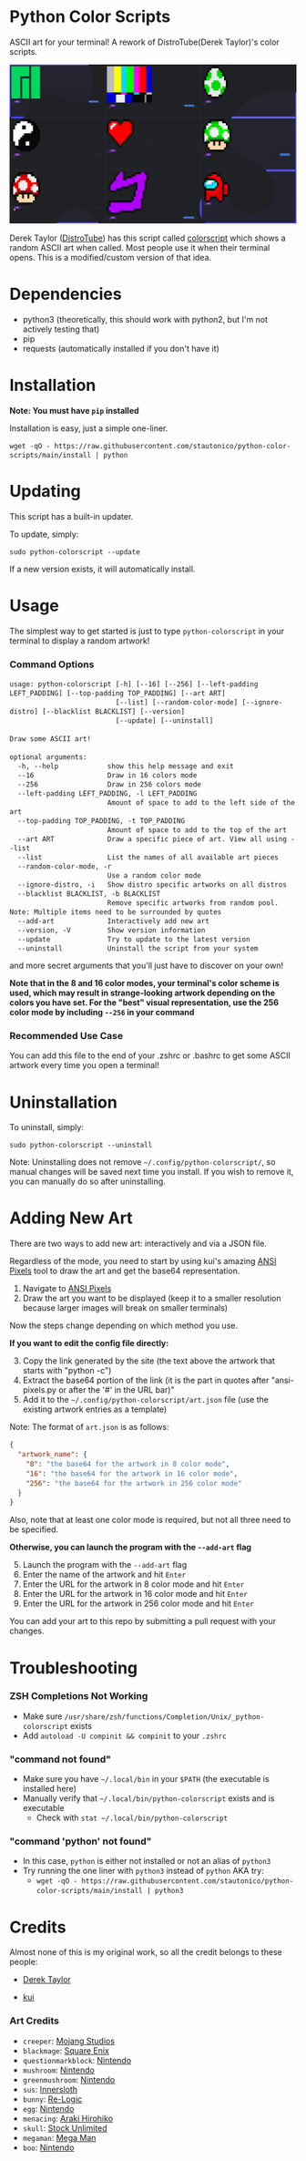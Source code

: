 # Python Color Scripts

ASCII art for your terminal! A rework of DistroTube(Derek Taylor)'s color scripts.

![Screenshot of some of the artworks](docs/screenshot.png)

Derek Taylor ([DistroTube](https://www.youtube.com/channel/UCVls1GmFKf6WlTraIb_IaJg)) has this script
called [colorscript](https://gitlab.com/dwt1/shell-color-scripts) which shows a random ASCII art when called. Most
people use it when their terminal opens. This is a modified/custom version of that idea.

# Dependencies

- python3 (theoretically, this should work with python2, but I'm not actively testing that)
- pip
- requests (automatically installed if you don't have it)

# Installation

**Note: You must have `pip` installed**

Installation is easy, just a simple one-liner.

```shell
wget -qO - https://raw.githubusercontent.com/stautonico/python-color-scripts/main/install | python
```

# Updating

This script has a built-in updater.

To update, simply:

```shell
sudo python-colorscript --update
```

If a new version exists, it will automatically install.

# Usage

The simplest way to get started is just to type `python-colorscript` in your terminal to display a random artwork!

### Command Options

```shell
usage: python-colorscript [-h] [--16] [--256] [--left-padding LEFT_PADDING] [--top-padding TOP_PADDING] [--art ART]
                          [--list] [--random-color-mode] [--ignore-distro] [--blacklist BLACKLIST] [--version]
                          [--update] [--uninstall]

Draw some ASCII art!

optional arguments:
  -h, --help            show this help message and exit
  --16                  Draw in 16 colors mode
  --256                 Draw in 256 colors mode
  --left-padding LEFT_PADDING, -l LEFT_PADDING
                        Amount of space to add to the left side of the art
  --top-padding TOP_PADDING, -t TOP_PADDING
                        Amount of space to add to the top of the art
  --art ART             Draw a specific piece of art. View all using --list
  --list                List the names of all available art pieces
  --random-color-mode, -r
                        Use a random color mode
  --ignore-distro, -i   Show distro specific artworks on all distros
  --blacklist BLACKLIST, -b BLACKLIST
                        Remove specific artworks from random pool. Note: Multiple items need to be surrounded by quotes
  --add-art             Interactively add new art
  --version, -V         Show version information
  --update              Try to update to the latest version
  --uninstall           Uninstall the script from your system
```

and more secret arguments that you'll just have to discover on your own!

**Note that in the 8 and 16 color modes, your terminal's color scheme is used, which may result in strange-looking
artwork
depending on the colors you have set. For the "best" visual representation, use the 256 color mode by including `--256`
in your command**

### Recommended Use Case

You can add this file to the end of your .zshrc or .bashrc to get some ASCII artwork every time you open a terminal!

# Uninstallation

To uninstall, simply:

```shell
sudo python-colorscript --uninstall
```

Note: Uninstalling does not remove `~/.config/python-colorscript/`, so manual changes will be saved next time you install. If you wish to remove it, you can manually do so after uninstalling.

# Adding New Art

There are two ways to add new art: interactively and via a JSON file.

Regardless of the mode, you need to start by using kui's amazing [ANSI Pixels](https://kui.github.io/ansi_pixels) tool
to draw the art and get the base64 representation.

1. Navigate to [ANSI Pixels](https://kui.github.io/ansi_pixels)
2. Draw the art you want to be displayed (keep it to a smaller resolution because larger images will break on smaller
   terminals)

Now the steps change depending on which method you use.

**If you want to edit the config file directly:**

3. Copy the link generated by the site (the text above the artwork that starts with "python -c")
4. Extract the base64 portion of the link (it is the part in quotes after "ansi-pixels.py or after the '#' in the URL
   bar)"
5. Add it to the `~/.config/python-colorscript/art.json` file (use the existing artwork entries as a template)

Note: The format of `art.json` is as follows:

```json
{
  "artwork_name": {
    "8": "the base64 for the artwork in 8 color mode",
    "16": "the base64 for the artwork in 16 color mode",
    "256": "the base64 for the artwork in 256 color mode"
  }
}
```

Also, note that at least one color mode is required, but not all three need to be specified.

**Otherwise, you can launch the program with the `--add-art` flag**

5. Launch the program with the `--add-art` flag
6. Enter the name of the artwork and hit `Enter`
7. Enter the URL for the artwork in 8 color mode and hit `Enter`
8. Enter the URL for the artwork in 16 color mode and hit `Enter`
9. Enter the URL for the artwork in 256 color mode and hit `Enter`

You can add your art to this repo by submitting a pull request with your changes.

# Troubleshooting

### ZSH Completions Not Working

* Make sure `/usr/share/zsh/functions/Completion/Unix/_python-colorscript` exists
* Add `autoload -U compinit && compinit` to your `.zshrc`

### "command not found"

* Make sure you have `~/.local/bin` in your `$PATH` (the executable is installed here)
* Manually verify that `~/.local/bin/python-colorscript` exists and is executable
    * Check with `stat ~/.local/bin/python-colorscript`

### "command 'python' not found"
* In this case, `python` is either not installed or not an alias of `python3`
* Try running the one liner with `python3` instead of `python` AKA try:
    * `wget -qO - https://raw.githubusercontent.com/stautonico/python-color-scripts/main/install | python3`

# Credits

Almost none of this is my original work, so all the credit belongs to these people:

* [Derek Taylor](https://gitlab.com/dwt1/shell-color-scripts)

* [kui](https://github.com/kui/ansi_pixels)

### Art Credits

* `creeper`: [Mojang Studios](https://www.minecraft.net/en-us)
* `blackmage`: [Square Enix](https://www.square-enix.com/)
* `questionmarkblock`: [Nintendo](https://www.nintendo.com/)
* `mushroom`: [Nintendo](https://www.nintendo.com/)
* `greenmushroom`: [Nintendo](https://www.nintendo.com/)
* `sus`: [Innersloth](https://innersloth.com/)
* `bunny`: [Re-Logic](https://re-logic.com/)
* `egg`: [Nintendo](https://www.nintendo.com/)
* `menacing`: [Araki Hirohiko](https://jojo.fandom.com/wiki/Hirohiko_Araki)
* `skull`: [Stock Unlimited](https://www.stockunlimited.com/vector-illustration/pixel-art-gaming-skull-head_2022273.html)
* `megaman`: [Mega Man](https://www.capcom.com/)
* `boo`: [Nintendo](https://www.nintendo.com/)
